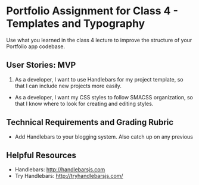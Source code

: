 # Portfolio Assignment for Class 4 - Templates and Typography

Use what you learned in the class 4 lecture to improve the structure of your Portfolio app codebase.

## User Stories: MVP
1. As a developer, I want to use Handlebars for my project template, so that I can include new projects more easily.
- As a developer, I want my CSS styles to follow SMACSS organization, so that I know where to look for creating and editing styles.

## Technical Requirements and Grading Rubric
 - Add Handlebars to your blogging system. Also catch up on any previous 

## Helpful Resources
 - Handlebars: http://handlebarsjs.com
 - Try Handlebars: http://tryhandlebarsjs.com/
